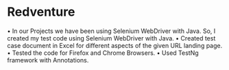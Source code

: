 # Redventure
•	In our Projects we have been using Selenium WebDriver with Java. So, I created my test code using Selenium WebDriver with Java.
•	Created test case document in Excel for different aspects of the given URL landing page.
•	Tested the code for Firefox and Chrome Browsers.
•	Used TestNg framework with Annotations.
